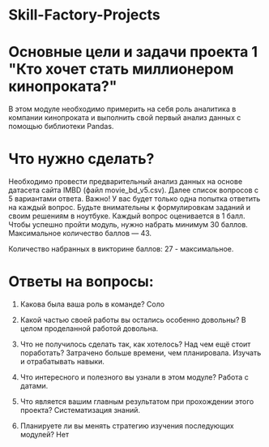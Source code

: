 # Skill-Factory-Projects
# Основные цели и задачи проекта 1 "Кто хочет стать миллионером кинопроката?"

В этом модуле необходимо примерить на себя роль аналитика в компании кинопроката и выполнить свой первый анализ данных с помощью библиотеки Pandas. 

# Что нужно сделать? 
Необходимо провести предварительный анализ данных на основе датасета сайта IMBD (файл movie_bd_v5.csv). Далее список вопросов с 5 вариантами ответа. Важно! У вас будет только одна попытка ответить на каждый вопрос. Будьте внимательны к формулировкам заданий и своим решениям в ноутбуке. Каждый вопрос оценивается в 1 балл. Чтобы успешно пройти модуль, нужно набрать минимум 30 баллов. Максимальное количество баллов — 43.

Количество набранных в викторине баллов:
 27 - максимальное.

# Ответы на вопросы:
1. Какова была ваша роль в команде?
Соло

2. Какой частью своей работы вы остались особенно довольны? 
В целом проделанной работой довольна.

3. Что не получилось сделать так, как хотелось? Над чем ещё стоит поработать?
Затрачено больше времени, чем планировала. Изучать и отрабатывать навыки.

4. Что интересного и полезного вы узнали в этом модуле?
Работа с датами.

5. Что является вашим главным результатом при прохождении этого проекта?
Систематизация знаний.

6. Планируете ли вы менять стратегию изучения последующих модулей?
Нет
